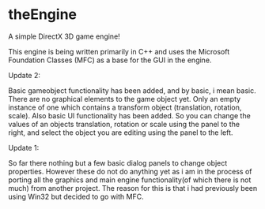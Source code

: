 # theEngine
A simple DirectX 3D game engine!

This engine is being written primarily in C++ and uses the Microsoft Foundation Classes (MFC) as a base for the GUI in the engine.

Update 2:

Basic gameobject functionality has been added, and by basic, i mean basic. There are no graphical elements to the game object yet. Only an empty instance of one which contains a transform object (translation, rotation, scale). Also basic UI functionality has been added. So you can change the values of an objects translation, rotation or scale using the panel to the right, and select the object you are editing using the panel to the left.


Update 1:

So far there nothing but a few basic dialog panels to change object properties. However these do not do anything yet as i am in the process of porting all the graphics and main engine functionality(of which there is not much) from another project. The reason for this is that i had previously been using Win32 but decided to go with MFC.
